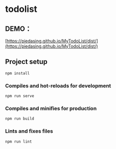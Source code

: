 # todolist

## DEMO：
[https://piedasing.github.io/MyTodoList/dist/](https://piedasing.github.io/MyTodoList/dist/)

## Project setup
```
npm install
```

### Compiles and hot-reloads for development
```
npm run serve
```

### Compiles and minifies for production
```
npm run build
```

### Lints and fixes files
```
npm run lint
```
